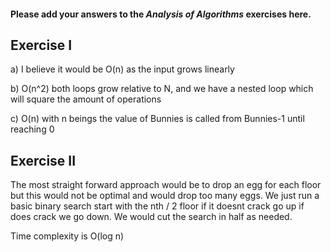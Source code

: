 #### Please add your answers to the ***Analysis of  Algorithms*** exercises here.

## Exercise I

a) I believe it would be O(n) as the input grows linearly


b) O(n^2) both loops grow relative to N, and we have a nested loop which will
    square the amount of operations


c) O(n) with n beings the value of Bunnies is called from Bunnies-1 until reaching 0

## Exercise II

The most straight forward approach would be to drop an egg for each floor but this would
not be optimal and would drop too many eggs. We just run a basic binary search
start with the nth / 2 floor if it doesnt crack go up if does crack we go down. We
would cut the search in half as needed. 

Time complexity is O(log n)

